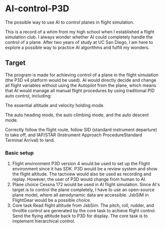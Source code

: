 # AI-control-P3D
The possible way to use AI to control planes in flight simulation.

This is a record of a whim from my high school when I established a flight simulation club. I always wonder whether AI could completely handle the control of a plane. After two years of study at UC San Diego, I am here to explore a possible way to practice AI algorithms and fulfill my wonders.

## Target

The program is made for achieving control of a plane in the flight simulation (the P3D v4 platform would be used). AI would directly decide and change all flight variables without using the Autopilot from the plane, which means that AI would manage all manual flight procedures by using traditional PID auto control, including:

The essential altitude and velocity holding mode.

The auto heading mode, the auto climbing mode, and the auto descent mode.

Correctly follow the flight route, follow SID (standard instrument departure) to take off, and IAP/STAR (Instrument Approach ProcedureStandard Terminal Arrival) to land.

### Basic setup
1. Flight environment
P3D version 4 would be used to set up the Flight environment since it has SDK. P3D would be a review system and show the flight altitude. The tactview would also be used as recording and replay. However, the user of P3D would change from human to AI.
2. Plane choice
Cessna 172 would be used in AI flight simulation. Since AI's target is to control the plane completely, I have to use an open-source plane model, where all aerodynamic data are accessible.
JsbSIM in FlightGear would be a possible choice.
3. Core task
Read flight altitude from JsbSim. The pitch, roll, rudder, and throttle control are generated by the core task to achieve flight control. Send the flying attitude back to P3D for display. The core task is to implement hierarchical control.
